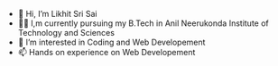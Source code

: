 - 👋 Hi, I’m Likhit Sri Sai
- 👨‍💻 I,m currently pursuing my B.Tech in Anil Neerukonda Institute of Technology and Sciences
- 👀 I’m interested in Coding and Web Developement
- 📫 Hands on experience on Web Developement  

<!---
lssb123/lssb123 is a ✨ special ✨ repository because its `README.md` (this file) appears on your GitHub profile.
You can click the Preview link to take a look at your changes.
--->
